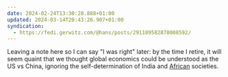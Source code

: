```yaml
---
date: 2024-02-24T13:30:28.888+01:00
updated: 2024-03-14T20:43:26.907+01:00
syndication:
  - https://fedi.gerwitz.com/@hans/posts/291189582878008592/
---
```

Leaving a note here so I can say "I was right" later: by the time I retire, it will seem quaint that we thought global economics could be understood as the US vs China, ignoring the self-determination of India and [African](https://www.mckinsey.com/mgi/our-research/reimagining-economic-growth-in-africa-turning-diversity-into-opportunity) societies.

